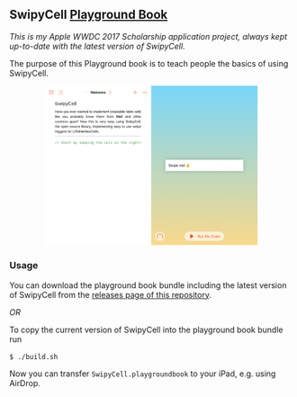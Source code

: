 ## SwipyCell [Playground Book](https://developer.apple.com/library/content/documentation/Xcode/Conceptual/swift_playgrounds_doc_format/)

*This is my Apple WWDC 2017 Scholarship application project, always kept up-to-date with the latest version of SwipyCell.*

The purpose of this Playground book is to teach people the basics of using SwipyCell.

<p align="center"><img src="../.github/images/swipycellbook.png" width="75%"/></p>

### Usage
You can download the playground book bundle including the latest version of SwipyCell from the [releases page of this repository](https://github.com/moritzsternemann/SwipyCell/releases).

*OR*

To copy the current version of SwipyCell into the playground book bundle run
```bash
$ ./build.sh
```

Now you can transfer `SwipyCell.playgroundbook` to your iPad, e.g. using AirDrop.
